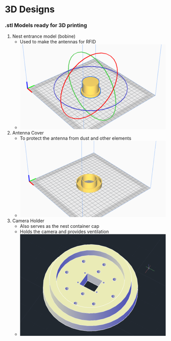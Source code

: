 # 3D Designs

### .stl Models ready for 3D printing

1. Nest entrance model (bobine)
   * Used to make the antennas for RFID
   * ![ScreenShot20220213at21219PM.png](./assets/Screen%20Shot%202022-02-13%20at%202.12.19%20PM.png)
2. Antenna Cover
   * To protect the antenna from dust and other elements
   * ![ScreenShot20220213at21147PM.png](./assets/1644779607403-Screen%20Shot%202022-02-13%20at%202.11.47%20PM.png)
3. Camera Holder
   * Also serves as the nest container cap
   * Holds the camera and provides ventilation
   * ![ScreenShot20220213at14609PM.png](./assets/Screen%20Shot%202022-02-13%20at%201.46.09%20PM.png)
